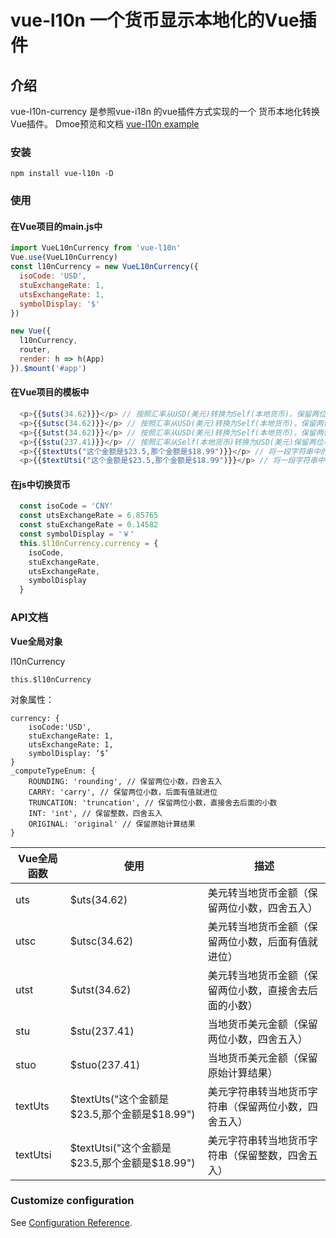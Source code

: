 # vue-l10n 一个货币显示本地化的Vue插件

## 介绍
vue-l10n-currency 是参照vue-i18n 的vue插件方式实现的一个 货币本地化转换Vue插件。
Dmoe预览和文档 [vue-l10n example](http://docs.patpat.site/)

### 安装

```
npm install vue-l10n -D
```

### 使用
#### 在Vue项目的main.js中

```javaScript
import VueL10nCurrency from 'vue-l10n'
Vue.use(VueL10nCurrency)
const l10nCurrency = new VueL10nCurrency({
  isoCode: 'USD',
  stuExchangeRate: 1,
  utsExchangeRate: 1,
  symbolDisplay: '$'
})

new Vue({
  l10nCurrency,
  router,
  render: h => h(App)
}).$mount('#app')

```

#### 在Vue项目的模板中

```javaScript
  <p>{{$uts(34.62)}}</p> // 按照汇率从USD(美元)转换为Self(本地货币)，保留两位小数四舍五入
  <p>{{$utsc(34.62)}}</p> // 按照汇率从USD(美元)转换为Self(本地货币)，保留两位小数,两位小数后值大于0就进位
  <p>{{$utst(34.62)}}</p> // 按照汇率从USD(美元)转换为Self(本地货币)，保留两位小数,舍去两位小数后的值不进位
  <p>{{$stu(237.41)}}</p> // 按照汇率从Self(本地货币)转换为USD(美元)保留两位小数四舍五入
  <p>{{$textUts("这个金额是$23.5,那个金额是$18.99")}}</p> // 将一段字符串中的$符号的金额，按照汇率从USD(美元)转换为Self(本地货币)，保留两位小数四舍五入
  <p>{{$textUtsi("这个金额是$23.5,那个金额是$18.99")}}</p> // 将一段字符串中的$符号的金额，按照汇率从USD(美元)转换为Self(本地货币)，保留整数四舍五入
```

#### 在js中切换货币

```javaScript
  const isoCode = 'CNY'
  const utsExchangeRate = 6.85765
  const stuExchangeRate = 0.14582
  const symbolDisplay = '￥'
  this.$l10nCurrency.currency = {
    isoCode,
    stuExchangeRate,
    utsExchangeRate,
    symbolDisplay
  }
```

### API文档

**Vue全局对象**

l10nCurrency

`this.$l10nCurrency `
 
对象属性：
 

```
currency: {
    isoCode:'USD',
    stuExchangeRate: 1,
    utsExchangeRate: 1,
    symbolDisplay: ‘$’
}
_computeTypeEnum: {
    ROUNDING: 'rounding', // 保留两位小数，四舍五入
    CARRY: 'carry', // 保留两位小数，后面有值就进位
    TRUNCATION: 'truncation', // 保留两位小数，直接舍去后面的小数
    INT: 'int', // 保留整数，四舍五入
    ORIGINAL: 'original' // 保留原始计算结果
}
```

| Vue全局函数 | 使用 | 描述 |
| --- | --- | --- |
| uts  | $uts(34.62)  | 美元转当地货币金额（保留两位小数，四舍五入） |
| utsc | $utsc(34.62) | 美元转当地货币金额（保留两位小数，后面有值就进位） |
| utst | $utst(34.62) | 美元转当地货币金额（保留两位小数，直接舍去后面的小数） |
| stu | $stu(237.41) | 当地货币美元金额（保留两位小数，四舍五入） |
| stuo | $stuo(237.41) | 当地货币美元金额（保留原始计算结果） |
| textUts | $textUts("这个金额是$23.5,那个金额是$18.99") | 美元字符串转当地货币字符串（保留两位小数，四舍五入） |
| textUtsi | $textUtsi("这个金额是$23.5,那个金额是$18.99") | 美元字符串转当地货币字符串（保留整数，四舍五入） |


### Customize configuration

See [Configuration Reference](https://cli.vuejs.org/config/).
